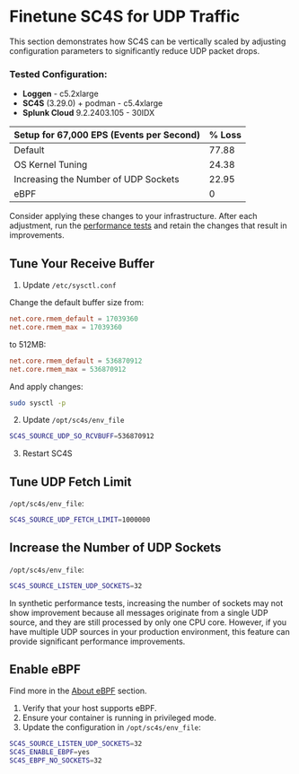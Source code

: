 # Finetune SC4S for UDP Traffic
This section demonstrates how SC4S can be vertically scaled by adjusting configuration parameters to significantly reduce UDP packet drops.

### Tested Configuration:
- **Loggen** - c5.2xlarge
- **SC4S** (3.29.0) + podman - c5.4xlarge
- **Splunk Cloud** 9.2.2403.105 - 30IDX

| Setup for 67,000 EPS (Events per Second) | % Loss |
|------------------------------------------|--------|
| Default                                  | 77.88  |
| OS Kernel Tuning                         | 24.38  |
| Increasing the Number of UDP Sockets     | 22.95  |
| eBPF                                     | 0      |

Consider applying these changes to your infrastructure. After each adjustment, run the [performance tests](performance-tests.md#check-your-udp-performance) and retain the changes that result in improvements.

## Tune Your Receive Buffer

1. Update `/etc/sysctl.conf`

Change the default buffer size from:
```conf
net.core.rmem_default = 17039360
net.core.rmem_max = 17039360
```

to 512MB:
```conf
net.core.rmem_default = 536870912
net.core.rmem_max = 536870912
```

And apply changes:
```bash
sudo sysctl -p
```

2. Update `/opt/sc4s/env_file`
```bash
SC4S_SOURCE_UDP_SO_RCVBUFF=536870912
```

3. Restart SC4S

## Tune UDP Fetch Limit
`/opt/sc4s/env_file`:
```bash
SC4S_SOURCE_UDP_FETCH_LIMIT=1000000
```

## Increase the Number of UDP Sockets
`/opt/sc4s/env_file`:
```bash
SC4S_SOURCE_LISTEN_UDP_SOCKETS=32
```

In synthetic performance tests, increasing the number of sockets may not show improvement because all messages originate from a single UDP source, and they are still processed by only one CPU core. However, if you have multiple UDP sources in your production environment, this feature can provide significant performance improvements.

## Enable eBPF

Find more in the [About eBPF](../../configuration/#about-ebpf) section.

1. Verify that your host supports eBPF. 
2. Ensure your container is running in privileged mode. 
3. Update the configuration in `/opt/sc4s/env_file`:
```bash
SC4S_SOURCE_LISTEN_UDP_SOCKETS=32
SC4S_ENABLE_EBPF=yes
SC4S_EBPF_NO_SOCKETS=32
```